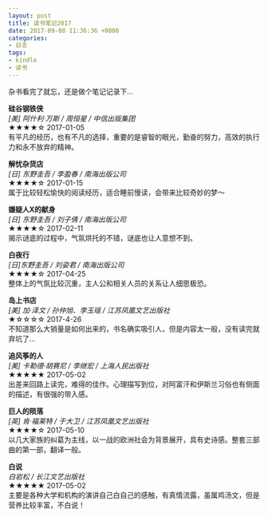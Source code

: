 ```yaml
---
layout: post
title: 读书笔记2017
date: 2017-09-08 11:36:36 +0800
categories:
- 日志
tags:
- kindle
- 读书
---
```


杂书看完了就忘，还是做个笔记记录下...

**硅谷钢铁侠**    
*[美] 阿什利·万斯 / 周恒星 / 中信出版集团*    
★★★★☆ 2017-01-05      
有平凡的经历，也有不凡的选择，重要的是睿智的眼光，勤奋的努力，高效的执行力和永不放弃的精神。    

**解忧杂货店**    
*[日] 东野圭吾 / 李盈春 / 南海出版公司*    
★★★★☆ 2017-01-15    
属于比较轻松愉快的阅读经历，适合睡前慢读，会带来比较奇妙的梦～    

**嫌疑人X的献身**    
*[日] 东野圭吾 / 刘子倩 / 南海出版公司*    
★★★★☆ 2017-02-11    
揭示谜底的过程中，气氛烘托的不错，谜底也让人意想不到。    

**白夜行**    
*[日]东野圭吾 / 刘姿君 / 南海出版公司*    
★★★★☆ 2017-04-25    
整体上的气氛比较沉重，主人公和相关人员的关系让人细思极恐。     

**岛上书店**    
*[美] 加·泽文 / 孙仲旭、李玉瑶 / 江苏凤凰文艺出版社*    
★☆☆☆☆ 2017-4-26    
不知道那么大销量是如何出来的，书名确实吸引人，但是内容太一般，没有读完就弃坑了…     

**追风筝的人**    
*[美] 卡勒德·胡赛尼 / 李继宏 / 上海人民出版社*    
★★★★★ 2017-05-02    
出差来回路上读完，难得的佳作。心理描写到位，对阿富汗和伊斯兰习俗也有侧面的描述，有很强的带入感。    

**巨人的陨落**    
*[英] 肯·福莱特 / 于大卫 / 江苏凤凰文艺出版社*    
★★★★☆ 2017-05-10    
以几大家族的纠葛为主线，以一战的欧洲社会为背景展开，具有史诗感。整套三部曲的第一部，翻译一般。    

**白说**    
*白岩松 / 长江文艺出版社*    
★★★★★ 2017-05-02    
主要是各种大学和机构的演讲自己白自己的感触，有真情流露，虽属鸡汤文，但是营养比较丰富，不白说！    











